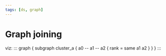 ```yaml
---
tags: [ds, graph]
---
```


# Graph joining

viz:
:::
graph {
	subgraph cluster_a {
		a0 -- a1 -- a2 
		{
			rank = same
			a1 a2
		}
	}
}
:::
